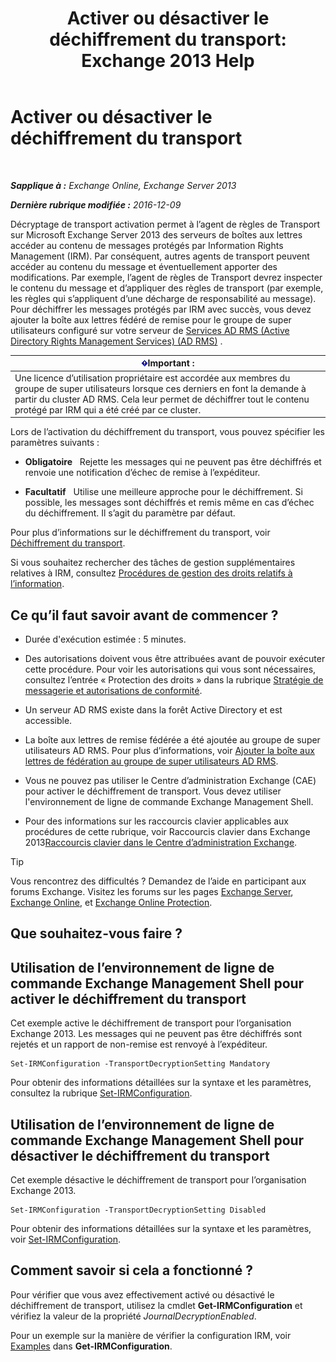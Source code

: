 ﻿---
title: 'Activer ou désactiver le déchiffrement du transport: Exchange 2013 Help'
TOCTitle: Activer ou désactiver le déchiffrement du transport
ms:assetid: 4663f54e-dd0a-4a42-983e-8765e2adc412
ms:mtpsurl: https://technet.microsoft.com/fr-fr/library/Dd638126(v=EXCHG.150)
ms:contentKeyID: 50478021
ms.date: 05/23/2018
mtps_version: v=EXCHG.150
ms.translationtype: MT
---

# Activer ou désactiver le déchiffrement du transport

 

_**Sapplique à :** Exchange Online, Exchange Server 2013_

_**Dernière rubrique modifiée :** 2016-12-09_

Décryptage de transport activation permet à l’agent de règles de Transport sur Microsoft Exchange Server 2013 des serveurs de boîtes aux lettres accéder au contenu de messages protégés par Information Rights Management (IRM). Par conséquent, autres agents de transport peuvent accéder au contenu du message et éventuellement apporter des modifications. Par exemple, l’agent de règles de Transport devrez inspecter le contenu du message et d’appliquer des règles de transport (par exemple, les règles qui s’appliquent d’une décharge de responsabilité au message). Pour déchiffrer les messages protégés par IRM avec succès, vous devez ajouter la boîte aux lettres fédéré de remise pour le groupe de super utilisateurs configuré sur votre serveur de [Services AD RMS (Active Directory Rights Management Services) (AD RMS)](https://technet.microsoft.com/en-us/library/hh831364.aspx) .

<table>
<thead>
<tr class="header">
<th><img src="images/JJ159813.important(EXCHG.150).gif" title="Important" alt="Important" />Important :</th>
</tr>
</thead>
<tbody>
<tr class="odd">
<td>Une licence d’utilisation propriétaire est accordée aux membres du groupe de super utilisateurs lorsque ces derniers en font la demande à partir du cluster AD RMS. Cela leur permet de déchiffrer tout le contenu protégé par IRM qui a été créé par ce cluster.</td>
</tr>
</tbody>
</table>


Lors de l’activation du déchiffrement du transport, vous pouvez spécifier les paramètres suivants :

  - **Obligatoire**   Rejette les messages qui ne peuvent pas être déchiffrés et renvoie une notification d’échec de remise à l’expéditeur.

  - **Facultatif**   Utilise une meilleure approche pour le déchiffrement. Si possible, les messages sont déchiffrés et remis même en cas d’échec du déchiffrement. Il s’agit du paramètre par défaut.

Pour plus d’informations sur le déchiffrement du transport, voir [Déchiffrement du transport](transport-decryption-exchange-2013-help.md).

Si vous souhaitez rechercher des tâches de gestion supplémentaires relatives à IRM, consultez [Procédures de gestion des droits relatifs à l’information](information-rights-management-procedures-exchange-2013-help.md).

## Ce qu’il faut savoir avant de commencer ?

  - Durée d'exécution estimée : 5 minutes.

  - Des autorisations doivent vous être attribuées avant de pouvoir exécuter cette procédure. Pour voir les autorisations qui vous sont nécessaires, consultez l’entrée « Protection des droits » dans la rubrique [Stratégie de messagerie et autorisations de conformité](messaging-policy-and-compliance-permissions-exchange-2013-help.md).

  - Un serveur AD RMS existe dans la forêt Active Directory et est accessible.

  - La boîte aux lettres de remise fédérée a été ajoutée au groupe de super utilisateurs AD RMS. Pour plus d’informations, voir [Ajouter la boîte aux lettres de fédération au groupe de super utilisateurs AD RMS](add-the-federation-mailbox-to-the-ad-rms-super-users-group-exchange-2013-help.md).

  - Vous ne pouvez pas utiliser le Centre d’administration Exchange (CAE) pour activer le déchiffrement de transport. Vous devez utiliser l'environnement de ligne de commande Exchange Management Shell.

  - Pour des informations sur les raccourcis clavier applicables aux procédures de cette rubrique, voir Raccourcis clavier dans Exchange 2013[Raccourcis clavier dans le Centre d’administration Exchange](keyboard-shortcuts-in-the-exchange-admin-center-exchange-online-protection-help.md).

> [!TIP]
> Vous rencontrez des difficultés ? Demandez de l’aide en participant aux forums Exchange. Visitez les forums sur les pages <a href="https://go.microsoft.com/fwlink/p/?linkid=60612">Exchange Server</a>, <a href="https://go.microsoft.com/fwlink/p/?linkid=267542">Exchange Online</a>, et <a href="https://go.microsoft.com/fwlink/p/?linkid=285351">Exchange Online Protection</a>.


## Que souhaitez-vous faire ?

## Utilisation de l’environnement de ligne de commande Exchange Management Shell pour activer le déchiffrement du transport

Cet exemple active le déchiffrement de transport pour l’organisation Exchange 2013. Les messages qui ne peuvent pas être déchiffrés sont rejetés et un rapport de non-remise est renvoyé à l’expéditeur.

    Set-IRMConfiguration -TransportDecryptionSetting Mandatory

Pour obtenir des informations détaillées sur la syntaxe et les paramètres, consultez la rubrique [Set-IRMConfiguration](https://technet.microsoft.com/fr-fr/library/dd979792\(v=exchg.150\)).

## Utilisation de l’environnement de ligne de commande Exchange Management Shell pour désactiver le déchiffrement du transport

Cet exemple désactive le déchiffrement de transport pour l’organisation Exchange 2013.

    Set-IRMConfiguration -TransportDecryptionSetting Disabled

Pour obtenir des informations détaillées sur la syntaxe et les paramètres, voir [Set-IRMConfiguration](https://technet.microsoft.com/fr-fr/library/dd979792\(v=exchg.150\)).

## Comment savoir si cela a fonctionné ?

Pour vérifier que vous avez effectivement activé ou désactivé le déchiffrement de transport, utilisez la cmdlet **Get-IRMConfiguration** et vérifiez la valeur de la propriété *JournalDecryptionEnabled*.

Pour un exemple sur la manière de vérifier la configuration IRM, voir [Examples](https://technet.microsoft.com/fr-fr/e1821219-fe18-4642-a9c2-58eb0aadd61a\(exchg.150\)#examples) dans **Get-IRMConfiguration**.


